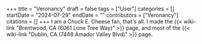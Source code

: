 +++
title = "Veronancy"
draft = false
tags = ["User"]
categories = []
startDate = "2024-07-29"
endDate = ""
contributors = ["Veronancy"]
citations = []
+++
I am a Chuck E. Cheese fan, that's all.
I made the {{< wiki-link "Brentwood, CA (6061 Lone Tree Way)" >}} page, and most of the {{< wiki-link "Dublin, CA (7448 Amador Valley Blvd)" >}} page.
